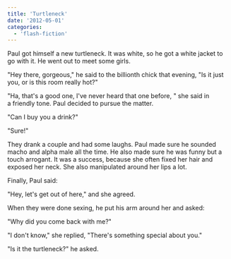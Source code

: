 ```yaml
---
title: 'Turtleneck'
date: '2012-05-01'
categories:
  - 'flash-fiction'
---
```


Paul got himself a new turtleneck. It was white, so he got a white jacket to go
with it. He went out to meet some girls.

<!-- truncate -->

"Hey there, gorgeous," he said to the billionth chick that evening, "Is it just
you, or is this room really hot?"

"Ha, that's a good one, I've never heard that one before, " she said in
a friendly tone. Paul decided to pursue the matter.

"Can I buy you a drink?"

"Sure!"

They drank a couple and had some laughs. Paul made sure he sounded macho and
alpha male all the time. He also made sure he was funny but a touch arrogant. It
was a success, because she often fixed her hair and exposed her neck. She also
manipulated around her lips a lot.

Finally, Paul said:

"Hey, let's get out of here," and she agreed.

When they were done sexing, he put his arm around her and asked:

"Why did you come back with me?"

"I don't know," she replied, "There's something special about you."

"Is it the turtleneck?" he asked.
